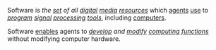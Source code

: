Software is *the [set](https://github.com/gcassel/Modular-Organization-Terminology/blob/master/terms/set.md) of all [digital](https://github.com/gcassel/Modular-Organization-Terminology/blob/master/terms/digital.md) [media](https://github.com/gcassel/Modular-Organization-Terminology/blob/master/terms/media.md) [resources](https://github.com/gcassel/Modular-Organization-Terminology/blob/master/terms/resource.md)* which [agents](https://github.com/gcassel/Modular-Organization-Terminology/blob/master/terms/agent.md) [use](https://github.com/gcassel/Modular-Organization-Terminology/blob/master/terms/use.md) to *[program](https://github.com/gcassel/Modular-Organization-Terminology/blob/master/terms/program.md) [signal](https://github.com/gcassel/Modular-Organization-Terminology/blob/master/terms/signal.md) [processing](https://github.com/gcassel/Modular-Organization-Terminology/blob/master/terms/process.md) [tools](https://github.com/gcassel/Modular-Organization-Terminology/blob/master/terms/tool.md)*, including [computers](https://github.com/gcassel/Modular-Organization-Terminology/blob/master/terms/computer.md).
		
Software [enables](https://github.com/gcassel/Modular-Organization-Terminology/blob/master/terms/enable.md) agents to *[develop](https://github.com/gcassel/Modular-Organization-Terminology/blob/master/terms/develop.md) and [modify](https://github.com/gcassel/Modular-Organization-Terminology/blob/master/terms/modify.md) [computing](https://github.com/gcassel/Modular-Organization-Terminology/blob/master/terms/compute.md) [functions](https://github.com/gcassel/Modular-Organization-Terminology/blob/master/terms/function.md)* without modifying computer hardware.
